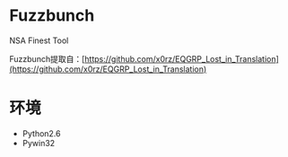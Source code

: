# Fuzzbunch

NSA Finest Tool

Fuzzbunch提取自：[https://github.com/x0rz/EQGRP_Lost_in_Translation](https://github.com/x0rz/EQGRP_Lost_in_Translation)

# 环境

- Python2.6
- Pywin32
